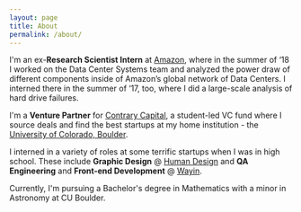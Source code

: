 ```yaml
---
layout: page
title: About
permalink: /about/
---
```


<div><p>I'm an ex-<strong>Research Scientist Intern</strong> at <a href="https://aws.amazon.com/" target="_blank">Amazon</a>, where in the summer of ‘18 I worked on the Data Center Systems team and analyzed the power draw of different components inside of Amazon’s global network of Data Centers. I interned there in the summer of ‘17, too, where I did a large-scale analysis of hard drive failures.</p><p class="" style="white-space:pre-wrap;">I'm a <strong>Venture Partner</strong> for <a href="https://contrarycap.com/" target="_blank">Contrary Capital</a>, a student-led VC fund where I source deals and find the best startups at my home institution - the <a href="https://www.colorado.edu/" target="_blank">University of Colorado, Boulder</a>.</p><p class="" style="white-space:pre-wrap;">I interned in a variety of roles at some terrific startups when I was in high school. These include <strong>Graphic Design</strong> @ <a href="https://humandesign.com/" target="_blank">Human Design</a> and <strong>QA Engineering</strong> and <strong>Front-end Development</strong> @ <a href="https://www.wayin.com/" target="_blank">Wayin</a>.</p><p class="" style="white-space:pre-wrap;">Currently, I'm pursuing a Bachelor's degree in Mathematics with a minor in Astronomy at CU Boulder.</p></div>
